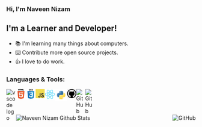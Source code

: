 ### Hi, I'm Naveen Nizam

## I'm a Learner and Developer!
- 📚 I'm learning many things about computers.
- ⌨️ Contribute more open source projects.
- 👍 I love to do work.

### Languages & Tools:

<img align="left" alt="vscode logo" width="26px" src="https://raw.githubusercontent.com/Delta456/Delta456/master/img/vscode.png"/>

<img align="left" alt="HTML5" width="26px" src="https://raw.githubusercontent.com/github/explore/80688e429a7d4ef2fca1e82350fe8e3517d3494d/topics/html/html.png" />
<img align="left" alt="CSS3" width="26px" src="https://raw.githubusercontent.com/github/explore/80688e429a7d4ef2fca1e82350fe8e3517d3494d/topics/css/css.png" />

<img align="left" src="https://raw.githubusercontent.com/github/explore/80688e429a7d4ef2fca1e82350fe8e3517d3494d/topics/javascript/javascript.png" alt="js logo" width="24">
<img align="left" src="logo192.png" alt="react logo" width = '28px'>
<img align="left" src="https://raw.githubusercontent.com/github/explore/80688e429a7d4ef2fca1e82350fe8e3517d3494d/topics/python/python.png" alt="python logo" width="32px">


<img align="left" alt="GitHub" width="24px" src="a.png" />
<img align="left" alt="GitHub" width="24px" src="https://e7.pngegg.com/pngimages/747/798/png-clipart-mysql-mysql.png" />
<img align="left" alt="GitHub" width="24px" src="https://encrypted-tbn0.gstatic.com/images?q=tbn:ANd9GcRay9s5fznMPQR6xKKRzfUcQ8ltPXi0IGTQAA&usqp=CAU" />

<br/>
<br/>
<br/>
<br/>
<div style=display:inline>
<img  alt="Naveen Nizam Github Stats" src="https://github-readme-stats.vercel.app/api?username=NaveenNizam&show_icons=true&theme=radical" />


<img align="right"  alt="GitHub"  src="https://github-readme-stats.vercel.app/api/top-langs/?username=NaveenNizam&langs_count=8" />
</div>
